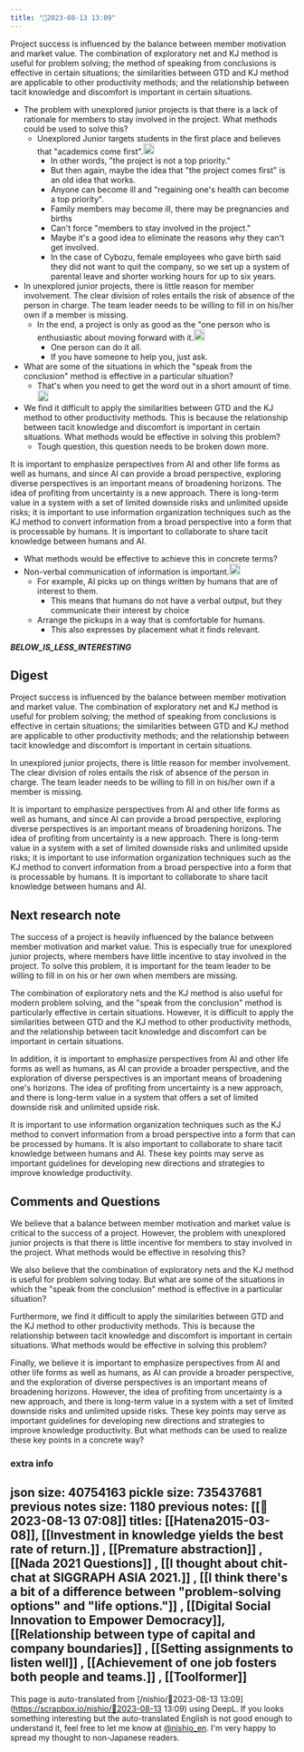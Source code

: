 ```yaml
---
title: "🤖2023-08-13 13:09"
---
```


Project success is influenced by the balance between member motivation and market value. The combination of exploratory net and KJ method is useful for problem solving; the method of speaking from conclusions is effective in certain situations; the similarities between GTD and KJ method are applicable to other productivity methods; and the relationship between tacit knowledge and discomfort is important in certain situations.
- The problem with unexplored junior projects is that there is a lack of rationale for members to stay involved in the project. What methods could be used to solve this?
    - Unexplored Junior targets students in the first place and believes that "academics come first".<img src='https://scrapbox.io/api/pages/nishio-en/nishio/icon' alt='nishio.icon' height="19.5"/>
        - In other words, "the project is not a top priority."
        - But then again, maybe the idea that "the project comes first" is an old idea that works.
        - Anyone can become ill and "regaining one's health can become a top priority".
        - Family members may become ill, there may be pregnancies and births
        - Can't force "members to stay involved in the project."
        - Maybe it's a good idea to eliminate the reasons why they can't get involved.
        - In the case of Cybozu, female employees who gave birth said they did not want to quit the company, so we set up a system of parental leave and shorter working hours for up to six years.
- In unexplored junior projects, there is little reason for member involvement. The clear division of roles entails the risk of absence of the person in charge. The team leader needs to be willing to fill in on his/her own if a member is missing.
    - In the end, a project is only as good as the "one person who is enthusiastic about moving forward with it.<img src='https://scrapbox.io/api/pages/nishio-en/nishio/icon' alt='nishio.icon' height="19.5"/>
        - One person can do it all.
        - If you have someone to help you, just ask.
- What are some of the situations in which the "speak from the conclusion" method is effective in a particular situation?
    - That's when you need to get the word out in a short amount of time.<img src='https://scrapbox.io/api/pages/nishio-en/nishio/icon' alt='nishio.icon' height="19.5"/>
- We find it difficult to apply the similarities between GTD and the KJ method to other productivity methods. This is because the relationship between tacit knowledge and discomfort is important in certain situations. What methods would be effective in solving this problem?
    - Tough question, this question needs to be broken down more.

It is important to emphasize perspectives from AI and other life forms as well as humans, and since AI can provide a broad perspective, exploring diverse perspectives is an important means of broadening horizons. The idea of profiting from uncertainty is a new approach. There is long-term value in a system with a set of limited downside risks and unlimited upside risks; it is important to use information organization techniques such as the KJ method to convert information from a broad perspective into a form that is processable by humans. It is important to collaborate to share tacit knowledge between humans and AI.
- What methods would be effective to achieve this in concrete terms?
- Non-verbal communication of information is important.<img src='https://scrapbox.io/api/pages/nishio-en/nishio/icon' alt='nishio.icon' height="19.5"/>
    - For example, AI picks up on things written by humans that are of interest to them.
        - This means that humans do not have a verbal output, but they communicate their interest by choice
    - Arrange the pickups in a way that is comfortable for humans.
        - This also expresses by placement what it finds relevant.


___BELOW_IS_LESS_INTERESTING___
## Digest
Project success is influenced by the balance between member motivation and market value. The combination of exploratory net and KJ method is useful for problem solving; the method of speaking from conclusions is effective in certain situations; the similarities between GTD and KJ method are applicable to other productivity methods; and the relationship between tacit knowledge and discomfort is important in certain situations.

In unexplored junior projects, there is little reason for member involvement. The clear division of roles entails the risk of absence of the person in charge. The team leader needs to be willing to fill in on his/her own if a member is missing.

It is important to emphasize perspectives from AI and other life forms as well as humans, and since AI can provide a broad perspective, exploring diverse perspectives is an important means of broadening horizons. The idea of profiting from uncertainty is a new approach. There is long-term value in a system with a set of limited downside risks and unlimited upside risks; it is important to use information organization techniques such as the KJ method to convert information from a broad perspective into a form that is processable by humans. It is important to collaborate to share tacit knowledge between humans and AI.

## Next research note
The success of a project is heavily influenced by the balance between member motivation and market value. This is especially true for unexplored junior projects, where members have little incentive to stay involved in the project. To solve this problem, it is important for the team leader to be willing to fill in on his or her own when members are missing.

The combination of exploratory nets and the KJ method is also useful for modern problem solving, and the "speak from the conclusion" method is particularly effective in certain situations. However, it is difficult to apply the similarities between GTD and the KJ method to other productivity methods, and the relationship between tacit knowledge and discomfort can be important in certain situations.

In addition, it is important to emphasize perspectives from AI and other life forms as well as humans, as AI can provide a broader perspective, and the exploration of diverse perspectives is an important means of broadening one's horizons. The idea of profiting from uncertainty is a new approach, and there is long-term value in a system that offers a set of limited downside risk and unlimited upside risk.

It is important to use information organization techniques such as the KJ method to convert information from a broad perspective into a form that can be processed by humans. It is also important to collaborate to share tacit knowledge between humans and AI. These key points may serve as important guidelines for developing new directions and strategies to improve knowledge productivity.

## Comments and Questions
We believe that a balance between member motivation and market value is critical to the success of a project. However, the problem with unexplored junior projects is that there is little incentive for members to stay involved in the project. What methods would be effective in resolving this?

We also believe that the combination of exploratory nets and the KJ method is useful for problem solving today. But what are some of the situations in which the "speak from the conclusion" method is effective in a particular situation?

Furthermore, we find it difficult to apply the similarities between GTD and the KJ method to other productivity methods. This is because the relationship between tacit knowledge and discomfort is important in certain situations. What methods would be effective in solving this problem?

Finally, we believe it is important to emphasize perspectives from AI and other life forms as well as humans, as AI can provide a broader perspective, and the exploration of diverse perspectives is an important means of broadening horizons. However, the idea of profiting from uncertainty is a new approach, and there is long-term value in a system with a set of limited downside risks and unlimited upside risks. These key points may serve as important guidelines for developing new directions and strategies to improve knowledge productivity. But what methods can be used to realize these key points in a concrete way?

### extra info
json size: 40754163
pickle size: 735437681
previous notes size: 1180
previous notes: [[🤖2023-08-13 07:08]]
titles: [[Hatena2015-03-08]],  [[Investment in knowledge yields the best rate of return.]] ,  [[Premature abstraction]] ,  [[Nada 2021 Questions]] ,  [[I thought about chit-chat at SIGGRAPH ASIA 2021.]] ,  [[I think there's a bit of a difference between "problem-solving options" and "life options."]] , [[Digital Social Innovation to Empower Democracy]],  [[Relationship between type of capital and company boundaries]] ,  [[Setting assignments to listen well]] ,  [[Achievement of one job fosters both people and teams.]] , [[Toolformer]]
---
This page is auto-translated from [/nishio/🤖2023-08-13 13:09](https://scrapbox.io/nishio/🤖2023-08-13 13:09) using DeepL. If you looks something interesting but the auto-translated English is not good enough to understand it, feel free to let me know at [@nishio_en](https://twitter.com/nishio_en). I'm very happy to spread my thought to non-Japanese readers.